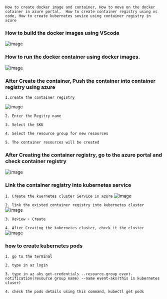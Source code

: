 `How to create docker image and container,
How to move on the docker cotainer in azure portal, 
How to create container registry using vs code,
How to create kubernetes sevice using container registry in azure`

### How to build the docker images using VScode
![image](https://user-images.githubusercontent.com/91359308/174544153-49d5713b-d476-4379-bda3-376f9a963998.png)

### How to run the docker container using docker images.
![image](https://user-images.githubusercontent.com/91359308/174544612-a3784788-86a4-444b-903b-aff976ef1102.png)

### After Create the container, Push the container into container registry using azure
`1.create the container registry`

![image](https://user-images.githubusercontent.com/91359308/174545085-2324f669-d90e-48c0-aa56-f23d2e059591.png)

`2. Enter the Regitry name`

`3. Select the SKU`

`4. Select the resource group for new resources`

`5. The container resources will be created`

### After Creating the container registry, go to the azure portal and check container registry
![image](https://user-images.githubusercontent.com/91359308/174546565-edd118ff-eac6-413e-adb6-d08fc65fb9f5.png)

### Link the container registry into kubernetes service
`1. Create the kuernetes cluster Service in azure`
![image](https://user-images.githubusercontent.com/91359308/174547602-928f9d8b-2868-493b-a2e5-0b8ba1144177.png)

`2. link the existed container registry into kubernetes cluster`
![image](https://user-images.githubusercontent.com/91359308/174547930-d2fee68b-8a33-41dc-a92a-1382f88633d3.png)

`3. Review + Create`

`4. After Creating the kubernetes cluster, check it the cluster`
![image](https://user-images.githubusercontent.com/91359308/174548640-dd402cf2-b5d0-4486-bdab-3000281dac56.png)


### how to create kubernetes pods

`1. go to the terminal`

`2. type in az login`

`3. type in az aks get-credentials --resource-group event-notification(resource group name) --name event-aks(this is kubernetes cluser)`

`4. check the pods details using this command, kubectl get pods`




